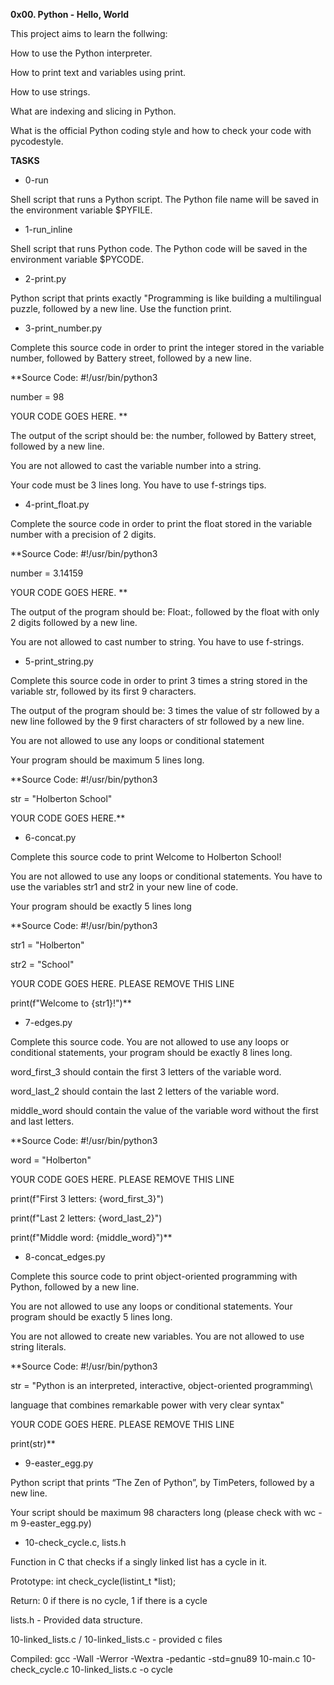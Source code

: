**0x00. Python - Hello, World**

This project aims to learn the follwing:

How to use the Python interpreter.

How to print text and variables using print.

How to use strings.

What are indexing and slicing in Python.

What is the official Python coding style and how to check your code with pycodestyle.

**TASKS**

* 0-run

Shell script that runs a Python script. The Python file name will be saved in the environment variable $PYFILE.

* 1-run_inline

Shell script that runs Python code. The Python code will be saved in the environment variable $PYCODE.

* 2-print.py

Python script that prints exactly "Programming is like building a multilingual puzzle, followed by a new line. Use the function print.

* 3-print_number.py

Complete this source code in order to print the integer stored in the variable number, followed by Battery street, followed by a new line.

**Source Code: #!/usr/bin/python3

number = 98

YOUR CODE GOES HERE. **

The output of the script should be: the number, followed by Battery street, followed by a new line.

You are not allowed to cast the variable number into a string.

Your code must be 3 lines long. You have to use f-strings tips.

* 4-print_float.py

Complete the source code in order to print the float stored in the variable number with a precision of 2 digits.

**Source Code: #!/usr/bin/python3

number = 3.14159

YOUR CODE GOES HERE. **

The output of the program should be: Float:, followed by the float with only 2 digits followed by a new line.

You are not allowed to cast number to string. You have to use f-strings.

* 5-print_string.py

Complete this source code in order to print 3 times a string stored in the variable str, followed by its first 9 characters. 

The output of the program should be: 3 times the value of str followed by a new line followed by the 9 first characters of str followed by a new line.

You are not allowed to use any loops or conditional statement

Your program should be maximum 5 lines long.

**Source Code: #!/usr/bin/python3

str = "Holberton School"

YOUR CODE GOES HERE.**

* 6-concat.py

Complete this source code to print Welcome to Holberton School!

You are not allowed to use any loops or conditional statements. You have to use the variables str1 and str2 in your new line of code.

Your program should be exactly 5 lines long

**Source Code: #!/usr/bin/python3

str1 = "Holberton"

str2 = "School"

YOUR CODE GOES HERE. PLEASE REMOVE THIS LINE

print(f"Welcome to {str1}!")**

* 7-edges.py

Complete this source code. You are not allowed to use any loops or conditional statements, your program should be exactly 8 lines long.

word_first_3 should contain the first 3 letters of the variable word.

word_last_2 should contain the last 2 letters of the variable word.

middle_word should contain the value of the variable word without the first and last letters.

**Source Code: #!/usr/bin/python3

word = "Holberton"

YOUR CODE GOES HERE. PLEASE REMOVE THIS LINE

print(f"First 3 letters: {word_first_3}")

print(f"Last 2 letters: {word_last_2}")

print(f"Middle word: {middle_word}")**

* 8-concat_edges.py

Complete this source code to print object-oriented programming with Python, followed by a new line.

You are not allowed to use any loops or conditional statements. Your program should be exactly 5 lines long.

You are not allowed to create new variables. You are not allowed to use string literals.

**Source Code: #!/usr/bin/python3

str = "Python is an interpreted, interactive, object-oriented programming\

 language that combines remarkable power with very clear syntax"
 
YOUR CODE GOES HERE. PLEASE REMOVE THIS LINE

print(str)**

* 9-easter_egg.py

Python script that prints “The Zen of Python”, by TimPeters, followed by a new line.

Your script should be maximum 98 characters long (please check with wc -m 9-easter_egg.py)

* 10-check_cycle.c, lists.h

Function in C that checks if a singly linked list has a cycle in it.

Prototype: int check_cycle(listint_t *list);

Return: 0 if there is no cycle, 1 if there is a cycle

lists.h - Provided data structure.

10-linked_lists.c / 10-linked_lists.c - provided c files

Compiled: gcc -Wall -Werror -Wextra -pedantic -std=gnu89 10-main.c 10-check_cycle.c 10-linked_lists.c -o cycle

